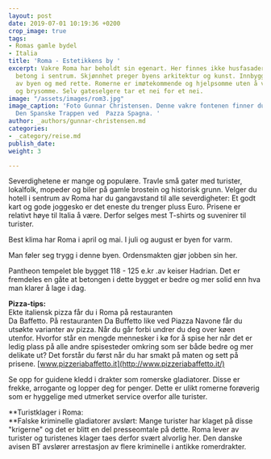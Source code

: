 ```yaml
---
layout: post
date: 2019-07-01 10:19:36 +0200
crop_image: true
tags:
- Romas gamle bydel
- Italia
title: 'Roma - Estetikkens by '
excerpt: Vakre Roma har beholdt sin egenart. Her finnes ikke husfasader i glass og
  betong i sentrum. Skjønnhet preger byens arkitektur og kunst. Innbyggerne er stolte
  av byen og med rette. Romerne er imøtekommende og hjelpsomme uten å være innpåslitne
  og brysomme. Selv gateselgere tar et nei for et nei.
image: "/assets/images/rom3.jpg"
image_caption: 'Foto Gunnar Christensen. Denne vakre fontenen finner du i bunnen av
  Den Spanske Trappen ved  Pazza Spagna. '
author: _authors/gunnar-christensen.md
categories:
- _category/reise.md
publish_date: 
weight: 3

---
```

Severdighetene er mange og populære. Travle små gater med turister, lokalfolk, mopeder og biler på gamle brostein og historisk grunn. Velger du hotell i sentrum av Roma har du gangavstand til alle severdigheter: Et godt kart og gode joggesko er det eneste du trenger pluss Euro. Prisene er relativt høye til Italia å være. Derfor selges mest T-shirts og suvenirer til turister.

Best klima har Roma i april og mai. I juli og august er byen for varm.

Man føler seg trygg i denne byen. Ordensmakten gjør jobben sin her.

Pantheon tempelet ble bygget 118 - 125 e.kr .av keiser Hadrian. Det er fremdeles en gåte at betongen i dette bygget er bedre og mer solid enn hva man klarer å lage i dag.

**Pizza-tips:**   
Ekte italiensk pizza får du i Roma på restauranten   
Da Baffetto. På restauranten Da Buffetto like ved Piazza Navone får du utsøkte varianter av pizza. Når du går forbi undrer du deg over køen utenfor. Hvorfor står en mengde mennesker i kø for å spise her når det er ledig plass på alle andre spisesteder omkring som ser både bedre og mer delikate ut? Det forstår du først når du har smakt på maten og sett på prisene. [www.pizzeriabaffetto.it](http://www.pizzeriabaffetto.it/)

Se opp for guidene kledd i drakter som romerske gladiatorer. Disse er frekke, arrogante og lopper deg for penger. Dette er ulikt romerne forøverig som er hyggelige med utmerket service overfor alle turister.

**Turistklager i Roma:   
**Falske kriminelle gladiatorer avslørt: Mange turister har klaget på disse "krigerne" og det er blitt en del presseomtale på dette. Roma lever av turister og turistenes klager taes derfor svært alvorlig her. Den danske avisen BT avslører arrestasjon av flere kriminelle i antikke romerdrakter.
